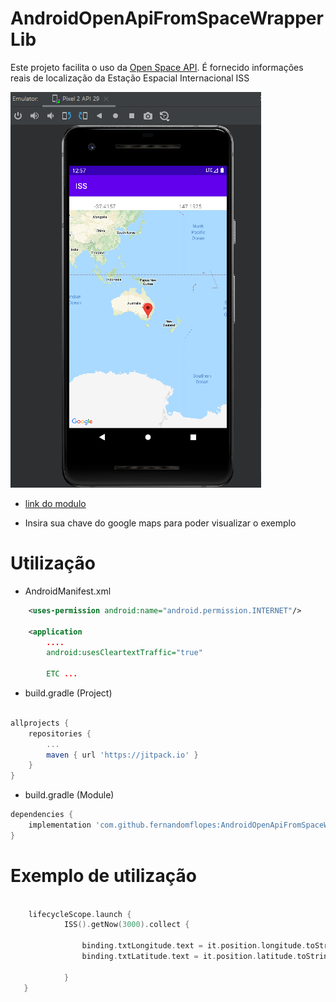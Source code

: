 # AndroidOpenApiFromSpaceWrapperLib

Este projeto facilita o uso da [Open Space API](http://open-notify.org/). É fornecido informações reais de localização da Estação Espacial Internacional ISS

![image](https://github.com/fernandomflopes/AndroidOpenApiFromSpaceWrapperLib/blob/master/media/ex01.png)

* [link do modulo](https://github.com/fernandomflopes/AndroidOpenApiFromSpaceWrapperLib/tree/master/ISSAPIWrapper)

* Insira sua chave do google maps para poder visualizar o exemplo

# Utilização

* AndroidManifest.xml
```XML
    <uses-permission android:name="android.permission.INTERNET"/>

    <application
        ....
        android:usesCleartextTraffic="true"
        
        ETC ...

```
* build.gradle (Project)

```gradle

allprojects {
	repositories {
		...
		maven { url 'https://jitpack.io' }
	}
}
```
* build.gradle (Module)
```gradle
dependencies {
    implementation 'com.github.fernandomflopes:AndroidOpenApiFromSpaceWrapperLib:1.0.0'
}

```

# Exemplo de utilização


```kotlin

    lifecycleScope.launch {
            ISS().getNow(3000).collect {

                binding.txtLongitude.text = it.position.longitude.toString()
                binding.txtLatitude.text = it.position.latitude.toString()
            
            }
   }

```
